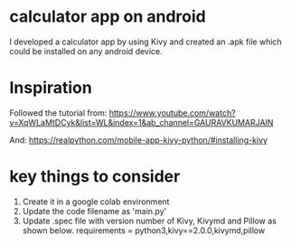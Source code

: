 # calculator app on android

I developed a calculator app by using Kivy and created an .apk file which could be installed on any android device.

# Inspiration
Followed the tutorial from: https://www.youtube.com/watch?v=XqWLaMtDCyk&list=WL&index=1&ab_channel=GAURAVKUMARJAIN

And: https://realpython.com/mobile-app-kivy-python/#installing-kivy

# key things to consider
1. Create it in a google colab environment
2. Update the code filename as 'main.py'
3. Update .spec file with version number of Kivy, Kivymd and Pillow as shown below.
requirements = python3,kivy==2.0.0,kivymd,pillow
